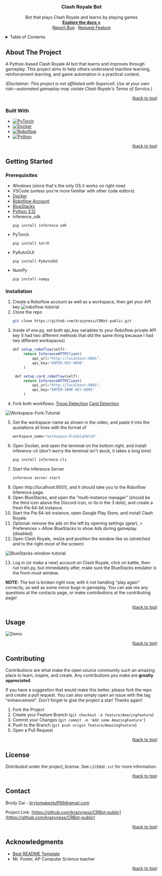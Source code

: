 <!-- PROJECT LOGO -->
<h3 align="center">Clash Royale Bot</h3>

  <p align="center">
    Bot that plays Clash Royale and learns by playing games
    <br />
    <a href="https://github.com/krazyness/CRBot-public"><strong>Explore the docs »</strong></a>
    <br />
    <a href="https://github.com/krazyness/CRBot-public/issues/new?labels=bug&template=bug-report---.md">Report Bug</a>
    &middot;
    <a href="https://github.com/krazyness/CRBot-public/issues/new?labels=enhancement&template=feature-request---.md">Request Feature</a>
  </p>
</div>



<!-- TABLE OF CONTENTS -->
<details>
  <summary>Table of Contents</summary>
  <ol>
    <li>
      <a href="#about-the-project">About The Project</a>
      <ul>
        <li><a href="#built-with">Built With</a></li>
      </ul>
    </li>
    <li>
      <a href="#getting-started">Getting Started</a>
      <ul>
        <li><a href="#prerequisites">Prerequisites</a></li>
        <li><a href="#installation">Installation</a></li>
      </ul>
    </li>
    <li><a href="#usage">Usage</a></li>
    <li><a href="#contributing">Contributing</a></li>
    <li><a href="#license">License</a></li>
    <li><a href="#contact">Contact</a></li>
    <li><a href="#acknowledgments">Acknowledgments</a></li>
  </ol>
</details>



<!-- ABOUT THE PROJECT -->
## About The Project

A Python-based Clash Royale AI bot that learns and improves through gameplay. This project aims to help others understand machine learning, reinforcement learning, and game automation in a practical context.

*(Disclaimer: This project is not affiliated with Supercell. Use at your own risk—automated gameplay may violate Clash Royale's Terms of Service.)*

<p align="right">(<a href="#readme-top">back to top</a>)</p>

### Built With

* [![PyTorch][PyTorch.org]][PyTorch-url]
* [![Docker][Docker.com]][Docker-url]
* [![Roboflow][Roboflow.com]][Roboflow-url]
* [![Python][Python.org]][Python-url]

<p align="right">(<a href="#readme-top">back to top</a>)</p>



<!-- GETTING STARTED -->
## Getting Started

### Prerequisites

* Windows (since that's the only OS it works on right now)
* VSCode (unless you're more familiar with other code editors)
* [Docker](https://www.docker.com/)
* [Roboflow Account](https://www.roboflow.com/)
* [BlueStacks](https://www.bluestacks.com/download.html)
* [Python 3.12](https://www.python.org/downloads/windows/)
* inference_sdk
  ```
  pip install inference-sdk
  ```
* PyTorch
  ```
  pip install torch
  ```
* PyAutoGUI
  ```
  pip install PyAutoGUI
  ```
* NumPy
  ```
  pip install numpy
  ```
  
### Installation

1. Create a Roboflow account as well as a workspace, then get your API key
![roboflow-tutorial](https://media0.giphy.com/media/v1.Y2lkPTc5MGI3NjExNG1uNmtiaTAzamVvNnQwc2k3NDQzOXhzcmhxc2prZTBzM3U3YWY5YyZlcD12MV9pbnRlcm5hbF9naWZfYnlfaWQmY3Q9Zw/1KLeC2gw8pimdhH61C/giphy.gif)
2. Clone the repo
   ```sh
   git clone https://github.com/krazyness/CRBot-public.git
   ```
3. Inside of env.py, set both api_key variables to your Roboflow private API key (I had two different methods that did the same thing because I had two different workspaces)
   ```js
   def setup_roboflow(self):
        return InferenceHTTPClient(
            api_url="http://localhost:9001",
            api_key="ENTER-KEY-HERE"
        )

    def setup_card_roboflow(self):
        return InferenceHTTPClient(
            api_url="http://localhost:9001",
            api_key="ENTER-SAME-KEY-HERE"
        )
   ```
4. Fork both workflows:
[Troop Detection](https://app.roboflow.com/workflows/embed/eyJhbGciOiJIUzI1NiIsInR5cCI6IkpXVCJ9.eyJ3b3JrZmxvd0lkIjoiTEx3TjlnOEduenBjWmVYSktKYzEiLCJ3b3Jrc3BhY2VJZCI6Ik5vVUlkM3gyYWRSU0tqaURrM0ZMTzlBSmE1bzEiLCJ1c2VySWQiOiJOb1VJZDN4MmFkUlNLamlEazNGTE85QUphNW8xIiwiaWF0IjoxNzUzODgxNTcyfQ.-ZO7pqc3mBX6W49-uThUSBLdUaCRzM9I8exfEu6-lo8)
[Card Detection](https://app.roboflow.com/workflows/embed/eyJhbGciOiJIUzI1NiIsInR5cCI6IkpXVCJ9.eyJ3b3JrZmxvd0lkIjoiMEFmeVpSQ3FSS1dhV1J5QTFGNkciLCJ3b3Jrc3BhY2VJZCI6InJtZHNiY2xlU292aEEwNm15UDFWIiwidXNlcklkIjoiTm9VSWQzeDJhZFJTS2ppRGszRkxPOUFKYTVvMSIsImlhdCI6MTc1Mzg4MjE4Mn0.ceYp4JZoNSIrDkrX2vuc9or3qVakNexseYEgacIrfLA)

![Workspace-Fork-Tutorial](https://media1.giphy.com/media/v1.Y2lkPTc5MGI3NjExM2g4NTZ2MDlkM3JpdGl5emgxNHc3ejJudTRiMDFnbXFkNmxnNzgyeSZlcD12MV9pbnRlcm5hbF9naWZfYnlfaWQmY3Q9Zw/94yt100mNmhRIPRu3d/giphy.gif)

5. Get the workspace-name as shown in the video, and paste it into the quotations all lines with the format of
   ```js
   workspace_name="workspace-blahblahblah"
   ```
6. Open Docker, and open the terminal on the bottom right, and install inference-cli (don't worry the terminal isn't stuck, it takes a long time)
   ```js
   pip install inference-cli
   ```
7. Start the Inference Server
   ```js
   inference server start
   ```
8. Open http://localhost:9001/, and it should take you to the Roboflow Inference page.
9. Open BlueStacks, and open the "multi-instance manager" (should be the third icon above the Discord icon, or its in the 3 dots), and create a fresh Pie 64-bit instance.
10. Start the Pie 64-bit instance, open Google Play Store, and install Clash Royale.
11. Optional: remove the ads on the left by opening settings (gear), > Preferences > Allow BlueStacks to show Ads during gameplay (disabled)
12. Open Clash Royale, resize and position the window like so (stretched and to the right-most of the screen)

![BlueStacks-window-tutorial](https://media1.giphy.com/media/v1.Y2lkPTc5MGI3NjExM3k2enMwY3E4cHJ0MDhnbmg1NnhsaDI3bGhmazJ4aXlxczFkamFxeSZlcD12MV9pbnRlcm5hbF9naWZfYnlfaWQmY3Q9Zw/y8yXKqwN40cdcr4yR5/giphy.gif)

13. Log in (or make a new) account on Clash Royale, click on battle, then run train.py, but immediately after, make sure the BlueStacks emulator is the front-most window.

**NOTE:** The bot is broken right now, with it not handling "play again" correctly, as well as some minor bugs in gameplay. You can ask me any questions at the contacts page, or make contributions at the contributing page!

<p align="right">(<a href="#readme-top">back to top</a>)</p>



<!-- USAGE EXAMPLES -->
## Usage

![Demo](https://media0.giphy.com/media/v1.Y2lkPTc5MGI3NjExaXFtZmh1eG10amdidGhuMXBlb3dyaWZ3MjB5a2d6ZXluYXN6MTY0ZSZlcD12MV9pbnRlcm5hbF9naWZfYnlfaWQmY3Q9Zw/SFDKIvtoRL1Og4S7fn/giphy.gif)

<p align="right">(<a href="#readme-top">back to top</a>)</p>



<!-- CONTRIBUTING -->
## Contributing

Contributions are what make the open source community such an amazing place to learn, inspire, and create. Any contributions you make are **greatly appreciated**.

If you have a suggestion that would make this better, please fork the repo and create a pull request. You can also simply open an issue with the tag "enhancement".
Don't forget to give the project a star! Thanks again!

1. Fork the Project
2. Create your Feature Branch (`git checkout -b feature/AmazingFeature`)
3. Commit your Changes (`git commit -m 'Add some AmazingFeature'`)
4. Push to the Branch (`git push origin feature/AmazingFeature`)
5. Open a Pull Request

<p align="right">(<a href="#readme-top">back to top</a>)</p>



<!-- LICENSE -->
## License

Distributed under the project_license. See `LICENSE.txt` for more information.

<p align="right">(<a href="#readme-top">back to top</a>)</p>



<!-- CONTACT -->
## Contact

Brody Dai - itrytomakestuff99@gmail.com

Project Link: [https://github.com/krazyness/CRBot-public](https://github.com/krazyness/CRBot-public)

<p align="right">(<a href="#readme-top">back to top</a>)</p>



<!-- ACKNOWLEDGMENTS -->
## Acknowledgments

* [Best README Template](https://github.com/othneildrew/Best-README-Template)
* Mr. Foster, AP Computer Science teacher

<p align="right">(<a href="#readme-top">back to top</a>)</p>



<!-- MARKDOWN LINKS & IMAGES -->
<!-- https://www.markdownguide.org/basic-syntax/#reference-style-links -->
[PyTorch.org]: https://img.shields.io/badge/pytorch-green?style=for-the-badge&logo=pytorch&link=https%3A%2F%2Fpytorch.org%2F
[PyTorch-url]: https://pytorch.org
[Docker.com]: https://img.shields.io/badge/Docker-yellow?style=for-the-badge&logo=Docker&link=https%3A%2F%2Fwww.docker.com%2F
[Docker-url]: https://www.docker.com/
[Roboflow.com]: https://img.shields.io/badge/Roboflow-gray?style=for-the-badge&logo=roboflow&link=https%3A%2F%2Fwww.roboflow.com%2F
[Roboflow-url]: https://www.roboflow.com/
[Python.org]: https://img.shields.io/badge/Python-white?style=for-the-badge&logo=python&link=https%3A%2F%2Fwww.python.org%2F
[Python-url]: https://www.python.org/
